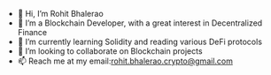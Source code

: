 - 👋 Hi, I’m Rohit Bhalerao
- 👀 I’m a Blockchain Developer, with a great interest in Decentralized Finance
- 🌱 I’m currently learning Solidity and reading various DeFi protocols
- 💞️ I’m looking to collaborate on Blockchain projects
- 📫 Reach me at my email:rohit.bhalerao.crypto@gmail.com

<!---
rohit-bhalerao-7/rohit-bhalerao-7 is a ✨ special ✨ repository because its `README.md` (this file) appears on your GitHub profile.
You can click the Preview link to take a look at your changes.
--->
